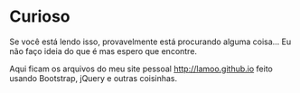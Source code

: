 Curioso
=======
Se você está lendo isso, provavelmente está procurando alguma coisa... Eu não faço ideia do que é mas espero que encontre.

Aqui ficam os arquivos do meu site pessoal http://lamoo.github.io feito usando Bootstrap, jQuery e outras coisinhas.
